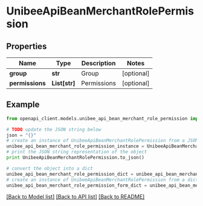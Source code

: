 # UnibeeApiBeanMerchantRolePermission


## Properties

Name | Type | Description | Notes
------------ | ------------- | ------------- | -------------
**group** | **str** | Group | [optional] 
**permissions** | **List[str]** | Permissions | [optional] 

## Example

```python
from openapi_client.models.unibee_api_bean_merchant_role_permission import UnibeeApiBeanMerchantRolePermission

# TODO update the JSON string below
json = "{}"
# create an instance of UnibeeApiBeanMerchantRolePermission from a JSON string
unibee_api_bean_merchant_role_permission_instance = UnibeeApiBeanMerchantRolePermission.from_json(json)
# print the JSON string representation of the object
print UnibeeApiBeanMerchantRolePermission.to_json()

# convert the object into a dict
unibee_api_bean_merchant_role_permission_dict = unibee_api_bean_merchant_role_permission_instance.to_dict()
# create an instance of UnibeeApiBeanMerchantRolePermission from a dict
unibee_api_bean_merchant_role_permission_form_dict = unibee_api_bean_merchant_role_permission.from_dict(unibee_api_bean_merchant_role_permission_dict)
```
[[Back to Model list]](../README.md#documentation-for-models) [[Back to API list]](../README.md#documentation-for-api-endpoints) [[Back to README]](../README.md)


